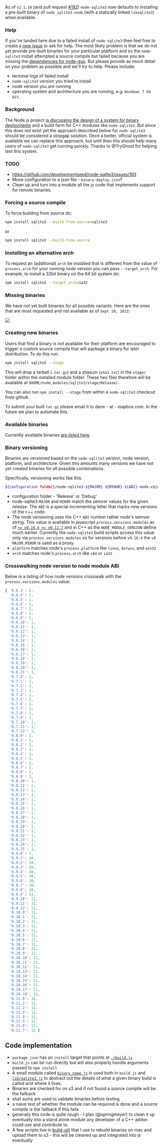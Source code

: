 As of `v2.1.16` (and pull request [#192](https://github.com/developmentseed/node-sqlite3/pull/192)) `node-sqlite3` now defaults to installing a pre-built binary of `node_sqlite3.node` (with a statically linked `libsqlite3`) when available.

### Help

If you've landed here due to a failed install of `node-sqlite3` then feel free to create a [new issue](https://github.com/mapbox/node-sqlite3/issues/new) to ask for help. The most likely problem is that we do not yet provide pre-built binaries for your particular platform and so the `node-sqlite3` install attempted a source compile but failed because you are missing the [dependencies for node-gyp](https://github.com/TooTallNate/node-gyp#installation). But please provide as much detail on your problem as possible and we'll try to help. Please include:
 - terminal logs of failed install
 - `node-sqlite3` version you tried to install
 - node version you are running
 - operating system and architecture you are running, e.g. `Windows 7 64 bit`.

### Background

The Node.js project [is discussing the design of a system for binary deployments](https://github.com/isaacs/npm/issues/1891) and a build farm for C++ modules like `node-sqlite3`. But since this does not exist yet the approach described below for `node-sqlite3` should be considered a stopgap solution. Once a better, official system is available we can replace this approach, but until then this should help many users of `node-sqlite3` get running quickly. Thanks to @TryGhost for helping test this system.

### TODO

- https://github.com/developmentseed/node-sqlite3/issues/193
- Move configuration to a json file - `binary-deploy.json`?
- Clean up and turn into a module all the js code that implements support for remote binaries.

### Forcing a source compile

To force building from source do:

```sh
npm install sqlite3 --build-from-source=sqlite3
```

or 

```sh
npm install sqlite3 --build-from-source
```

### Installing an alternative arch

To request an (additional) `arch` be installed that is different from the value of `process.arch` for your running node version you can pass `--target_arch`. For example, to install a 32bit binary on the 64 bit system do:

```sh
npm install sqlite3 --target_arch=ia32
```

### Missing binaries

We have not yet built binaries for all possible variants. Here are the ones that are most requested and not available as of `Sept 10, 2013`:

<img src="https://raw.github.com/wiki/developmentseed/node-sqlite3/404-binaries.png"/>

### Creating new binaries

Users that find a binary is not available for their platform are encouraged to trigger a custom source compile that will package a binary for later distribution. To do this run:

```sh
npm install sqlite3 --stage
```

This will drop a tarball (`.tar.gz`) and a shasum (`sha1.txt`) in the `stage/` folder within the installed module folder. These two files therefore will be available at `$HOME/node_modules/sqlite3/stage/Release/`.

You can also run `npm install --stage` from within a `node-sqlite3` checkout from github.

To submit your built `tar.gz` please email it to dane - at - mapbox.com. In the future we plan to automate this.

### Available binaries

Currently available binaries [are listed here](http://node-sqlite3.s3.amazonaws.com/index.html?path=Release/).

### Binary versioning 

Binaries are versioned based on the `node-sqlite3` version, node version, platform, and architecture. Given this amounts many versions we have not yet created binaries for all possible combinations.

Specifically, versioning works like this:

```sh
${configuration folder}/node-sqlite3-${MAJOR}.${MINOR}.${ABI}-node-v${ABI}-${platform}-${arch}.tar.gz
```
 - configuration folder - 'Release' or 'Debug'
 - node-sqlite3 `MAJOR` and `MINOR` match the semver values for the given release. The `ABI` is a special incrementing letter that marks new versions of the c++ code.
 - The node versioning uses the C++ `ABI` number rather node's semver string. This value is available in javascript `process.versions.modules` as of [`>= v0.10.4 >= v0.11.7`](https://github.com/joyent/node/commit/ccabd4a6fa8a6eb79d29bc3bbe9fe2b6531c2d8e) and in C++ as the `NODE_MODULE_VERSION` define much earlier. Currently the `node-sqlite3` build scripts access this value only via `process.versions.modules` so for versions before `v0.10.4` the `v8` `MAJOR.MINOR` is used as a proxy.
 - `platform` matches node's `process.platform` like `linux`, `darwin`, and `win32`
 - `arch` matches node's `process.arch` like `x64` or `ia32`


### Crosswalking node version to node module ABI

Below is a listing of how node versions crosswalk with the `process.versions.modules` value:

```js
{ '0.6.3': 1,
  '0.6.4': 1,
  '0.6.5': 1,
  '0.6.6': 1,
  '0.6.7': 1,
  '0.6.8': 1,
  '0.6.9': 1,
  '0.6.10': 1,
  '0.6.11': 1,
  '0.6.12': 1,
  '0.6.13': 1,
  '0.6.14': 1,
  '0.6.15': 1,
  '0.6.16': 1,
  '0.6.17': 1,
  '0.6.18': 1,
  '0.6.19': 1,
  '0.6.20': 1,
  '0.6.21': 1,
  '0.7.0': 1,
  '0.7.1': 1,
  '0.7.2': 1,
  '0.7.3': 1,
  '0.7.4': 1,
  '0.7.5': 1,
  '0.7.6': 1,
  '0.7.7': 1,
  '0.7.8': 1,
  '0.7.9': 1,
  '0.7.10': 1,
  '0.7.11': 1,
  '0.7.12': 1,
  '0.8.0': 1,
  '0.8.1': 1,
  '0.8.2': 1,
  '0.8.3': 1,
  '0.8.4': 1,
  '0.8.5': 1,
  '0.8.6': 1,
  '0.8.7': 1,
  '0.8.8': 1,
  '0.8.9': 1,
  '0.8.10': 1,
  '0.8.11': 1,
  '0.8.12': 1,
  '0.8.13': 1,
  '0.8.14': 1,
  '0.8.15': 1,
  '0.8.16': 1,
  '0.8.17': 1,
  '0.8.18': 1,
  '0.8.19': 1,
  '0.8.20': 1,
  '0.8.21': 1,
  '0.8.22': 1,
  '0.8.23': 1,
  '0.8.24': 1,
  '0.8.25': 1,
  '0.9.0': 1,
  '0.9.1': 10,
  '0.9.2': 10,
  '0.9.3': 10,
  '0.9.4': 10,
  '0.9.5': 10,
  '0.9.6': 10,
  '0.9.7': 10,
  '0.9.8': 10,
  '0.9.9': 11,
  '0.9.10': 11,
  '0.9.11': 11,
  '0.9.12': 11,
  '0.10.0': 11,
  '0.10.1': 11,
  '0.10.2': 11,
  '0.10.3': 11,
  '0.10.4': 11,
  '0.10.5': 11,
  '0.10.6': 11,
  '0.10.7': 11,
  '0.10.8': 11,
  '0.10.9': 11,
  '0.10.10': 11,
  '0.10.11': 11,
  '0.10.12': 11,
  '0.10.13': 11,
  '0.10.14': 11,
  '0.10.15': 11,
  '0.10.16': 11,
  '0.10.17': 11,
  '0.10.18': 11,
  '0.11.0': 12,
  '0.11.1': 12,
  '0.11.2': 12,
  '0.11.3': 12,
  '0.11.4': 12,
  '0.11.5': 12,
  '0.11.6': 12,
  '0.11.7': 12 }
```

## Code implementation

- `package.json` has an `install` target that points at [`./build.js`](https://github.com/developmentseed/node-sqlite3/blob/master/build.js)
- `build.js` can be run directly but will also properly handle arguments passed to `npm install`
- A small module called [`binary_name.js`](https://github.com/developmentseed/node-sqlite3/blob/master/lib/binary_name.js) is used both in `build.js` and [`lib/sqlite3.js`](https://github.com/developmentseed/node-sqlite3/blob/master/lib/sqlite3.js#L1-L8) to abstract out the details of what a given binary build is called and where it lives.
- Binaries are checked for on s3 and if not found a source compile will be the fallback
- sha1 sums are used to validate binaries before testing
- a naive test of whether the module can be required is done and a source compile is the fallback if this fails
- generally this code is quite rough - I plan (@springmeyer) to clean it up eventually into a stand alone module any developer of a C++ addon could use and contribute to.
- A few scripts live in [build-util](https://github.com/developmentseed/node-sqlite3/tree/master/build-util) that I use to rebuild binaries on mac and upload them to s3 - this will be cleaned up and integrated into js eventually